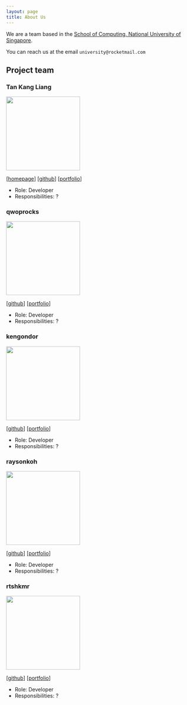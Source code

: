 ```yaml
---
layout: page
title: About Us
---
```


We are a team based in the [School of Computing, National University of Singapore](http://www.comp.nus.edu.sg).

You can reach us at the email `university@rocketmail.com`

## Project team

### Tan Kang Liang

<img src="images/johndoe.png" width="200px">

[[homepage](http://www.comp.nus.edu.sg/~damithch)]
[[github](https://github.com/tankangliang)]
[[portfolio](team/johndoe.md)]

* Role: Developer
* Responsibilities: ?

### qwoprocks

<img src="images/johndoe.png" width="200px">

[[github](http://github.com/qwoprocks)]
[[portfolio](team/johndoe.md)]

* Role: Developer
* Responsibilities: ?

### kengondor

<img src="images/johndoe.png" width="200px">

[[github](http://github.com/leeenhao)] 
[[portfolio](team/johndoe.md)]

* Role: Developer
* Responsibilities: ?

### raysonkoh

<img src="images/johndoe.png" width="200px">

[[github](http://github.com/raysonkoh)]
[[portfolio](team/johndoe.md)]

* Role: Developer
* Responsibilities: ?

### rtshkmr

<img src="images/johndoe.png" width="200px">

[[github](http://github.com/rtshkmr)]
[[portfolio](team/johndoe.md)]

* Role: Developer
* Responsibilities: ?
